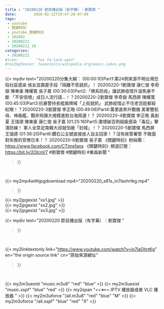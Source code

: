 ```yaml
---
title : "20200220 節目播出版（有字幕）｜劉寶傑 "
date:        2020-02-22T19:47:28-07:00
tags:
 - youtube
 - 關鍵時刻
 - youtube_關鍵時刻
 - 202002
 - 20200222
 - 20200222_19
categories:
 - 20200222
#icon:        "fas fa-lock-open"
#resImgTeaser: teaserpics/wikipedia.org/emacs-jokes.png
---
```


{{< mydiv text="20200220分集大綱：  (00:00:10)Part1:第24例來源不明台灣恐陷社區感染 侯友宜霹靂手段「隔離不乖就抓」！ 20200220-1劉寶傑 康仁俊 李奇嶽 陳東豪 陳耀寬 吳子嘉  (00:30:03)Part2:「佛系防疫」讓武肺疫情升溫焦慮不斷 「不安倍增」成日人流行語…！？20200220-2劉寶傑 李奇嶽 馬西屏 陳耀寬  (00:45:03)Part3:抗暴警持長棍盾牌喊「上街就抓」 武肺疫情止不住老百姓都殺紅眼！？20200220-3劉寶傑 李正皓  (00:49:06)Part4:萬里直奔升戰備 美軍雙航母、神盾艦、戰斧飛彈大規模進駐台海周邊！？ 20200220-4劉寶傑 李正皓 黃創夏 王瑞德  陳東豪 康仁俊 吳子嘉  (01:25:16)Part5:激增破百例超級感染「毒后」擊潰防線！ 軍人全禁足南韓大邱就怕被「封城」！？ 20200220-5劉寶傑 馬西屏 王瑞德  (01:38:20)Part6:鑽石公主號直接放人自主回家！？沒有疾管署管 不敢面對失敗的官僚日本！？ 20200220-6劉寶傑 吳子嘉  《關鍵時刻》粉絲團：https://www.facebook.com/CTimefans 《關鍵時刻》頻道訂閱：https://bit.ly/2OlcnV7  #劉寶傑 #關鍵時刻  #東森新聞 "
>}}
<br>


{{< my2mp4withjpgdownload mp4="20200220_s81s_in7laohrtkg.mp4"
>}}

{{< my2jpgexist "xx1.jpg" >}}<br>
{{< my2jpgexist "xx2.jpg" >}}<br>
{{< my2jpgexist "xx3.jpg" >}}<br>



{{< mydiv text="20200220 節目播出版（有字幕）｜劉寶傑 "
>}}
<br>

{{< my2linktextonly link="https://www.youtube.com/watch?v=in7laOhrtKg"
en="the origin source link" cn="原始來源網址"
>}}


<br>

{{< my2m3uexist "music.m3u8" "red"  "blue" >}} {{< my2m3uexist "music.xspf" "blue" "red"  >}} {{< my2span "<<<=== IPTV 播放器或者 VLC 播放器 " >}} {{< my2m3uforce "/all.m3u8" "red"  "blue" "M" >}} {{< my2m3uforce "/all.xspf" "blue" "red"  "X" >}} 
